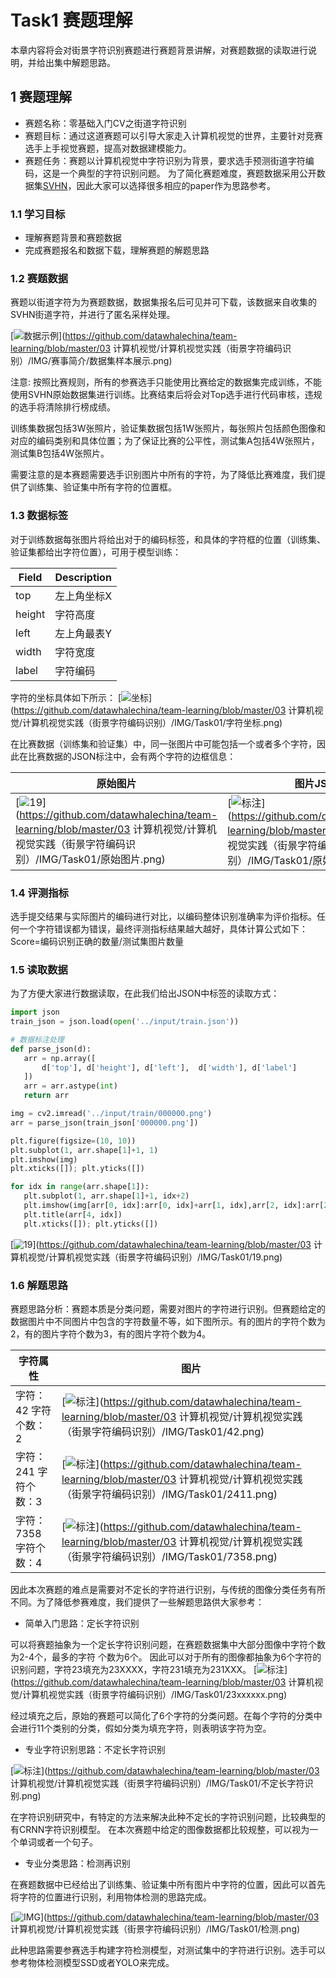 # Task1 赛题理解

本章内容将会对街景字符识别赛题进行赛题背景讲解，对赛题数据的读取进行说明，并给出集中解题思路。

## 1 赛题理解

- 赛题名称：零基础入门CV之街道字符识别
- 赛题目标：通过这道赛题可以引导大家走入计算机视觉的世界，主要针对竞赛选手上手视觉赛题，提高对数据建模能力。
- 赛题任务：赛题以计算机视觉中字符识别为背景，要求选手预测街道字符编码，这是一个典型的字符识别问题。
  为了简化赛题难度，赛题数据采用公开数据集[SVHN](http://ufldl.stanford.edu/housenumbers/)，因此大家可以选择很多相应的paper作为思路参考。

### 1.1 学习目标

- 理解赛题背景和赛题数据
- 完成赛题报名和数据下载，理解赛题的解题思路

### 1.2 赛题数据

赛题以街道字符为为赛题数据，数据集报名后可见并可下载，该数据来自收集的SVHN街道字符，并进行了匿名采样处理。

[![数据示例](https://github.com/datawhalechina/team-learning/raw/master/03%20%E8%AE%A1%E7%AE%97%E6%9C%BA%E8%A7%86%E8%A7%89/%E8%AE%A1%E7%AE%97%E6%9C%BA%E8%A7%86%E8%A7%89%E5%AE%9E%E8%B7%B5%EF%BC%88%E8%A1%97%E6%99%AF%E5%AD%97%E7%AC%A6%E7%BC%96%E7%A0%81%E8%AF%86%E5%88%AB%EF%BC%89/IMG/%E8%B5%9B%E4%BA%8B%E7%AE%80%E4%BB%8B/%E6%95%B0%E6%8D%AE%E9%9B%86%E6%A0%B7%E6%9C%AC%E5%B1%95%E7%A4%BA.png)](https://github.com/datawhalechina/team-learning/blob/master/03 计算机视觉/计算机视觉实践（街景字符编码识别）/IMG/赛事简介/数据集样本展示.png)

注意: 按照比赛规则，所有的参赛选手只能使用比赛给定的数据集完成训练，不能使用SVHN原始数据集进行训练。比赛结束后将会对Top选手进行代码审核，违规的选手将清除排行榜成绩。

训练集数据包括3W张照片，验证集数据包括1W张照片，每张照片包括颜色图像和对应的编码类别和具体位置；为了保证比赛的公平性，测试集A包括4W张照片，测试集B包括4W张照片。

需要注意的是本赛题需要选手识别图片中所有的字符，为了降低比赛难度，我们提供了训练集、验证集中所有字符的位置框。

### 1.3 数据标签

对于训练数据每张图片将给出对于的编码标签，和具体的字符框的位置（训练集、验证集都给出字符位置），可用于模型训练：

| Field  | Description |
| ------ | ----------- |
| top    | 左上角坐标X |
| height | 字符高度    |
| left   | 左上角最表Y |
| width  | 字符宽度    |
| label  | 字符编码    |

字符的坐标具体如下所示：
[![坐标](https://github.com/datawhalechina/team-learning/raw/master/03%20%E8%AE%A1%E7%AE%97%E6%9C%BA%E8%A7%86%E8%A7%89/%E8%AE%A1%E7%AE%97%E6%9C%BA%E8%A7%86%E8%A7%89%E5%AE%9E%E8%B7%B5%EF%BC%88%E8%A1%97%E6%99%AF%E5%AD%97%E7%AC%A6%E7%BC%96%E7%A0%81%E8%AF%86%E5%88%AB%EF%BC%89/IMG/Task01/%E5%AD%97%E7%AC%A6%E5%9D%90%E6%A0%87.png)](https://github.com/datawhalechina/team-learning/blob/master/03 计算机视觉/计算机视觉实践（街景字符编码识别）/IMG/Task01/字符坐标.png)

在比赛数据（训练集和验证集）中，同一张图片中可能包括一个或者多个字符，因此在比赛数据的JSON标注中，会有两个字符的边框信息：

| 原始图片                                                     | 图片JSON标注                                                 |
| ------------------------------------------------------------ | ------------------------------------------------------------ |
| [![19](https://github.com/datawhalechina/team-learning/raw/master/03%20%E8%AE%A1%E7%AE%97%E6%9C%BA%E8%A7%86%E8%A7%89/%E8%AE%A1%E7%AE%97%E6%9C%BA%E8%A7%86%E8%A7%89%E5%AE%9E%E8%B7%B5%EF%BC%88%E8%A1%97%E6%99%AF%E5%AD%97%E7%AC%A6%E7%BC%96%E7%A0%81%E8%AF%86%E5%88%AB%EF%BC%89/IMG/Task01/%E5%8E%9F%E5%A7%8B%E5%9B%BE%E7%89%87.png)](https://github.com/datawhalechina/team-learning/blob/master/03 计算机视觉/计算机视觉实践（街景字符编码识别）/IMG/Task01/原始图片.png) | [![标注](https://github.com/datawhalechina/team-learning/raw/master/03%20%E8%AE%A1%E7%AE%97%E6%9C%BA%E8%A7%86%E8%A7%89/%E8%AE%A1%E7%AE%97%E6%9C%BA%E8%A7%86%E8%A7%89%E5%AE%9E%E8%B7%B5%EF%BC%88%E8%A1%97%E6%99%AF%E5%AD%97%E7%AC%A6%E7%BC%96%E7%A0%81%E8%AF%86%E5%88%AB%EF%BC%89/IMG/Task01/%E5%8E%9F%E5%A7%8B%E5%9B%BE%E7%89%87%E6%A0%87%E6%B3%A8.png)](https://github.com/datawhalechina/team-learning/blob/master/03 计算机视觉/计算机视觉实践（街景字符编码识别）/IMG/Task01/原始图片标注.png) |

### 1.4 评测指标

选手提交结果与实际图片的编码进行对比，以编码整体识别准确率为评价指标。任何一个字符错误都为错误，最终评测指标结果越大越好，具体计算公式如下：
Score=编码识别正确的数量/测试集图片数量

### 1.5 读取数据

为了方便大家进行数据读取，在此我们给出JSON中标签的读取方式：

```python
import json
train_json = json.load(open('../input/train.json'))

# 数据标注处理
def parse_json(d):
   arr = np.array([
       d['top'], d['height'], d['left'],  d['width'], d['label']
   ])
   arr = arr.astype(int)
   return arr

img = cv2.imread('../input/train/000000.png')
arr = parse_json(train_json['000000.png'])

plt.figure(figsize=(10, 10))
plt.subplot(1, arr.shape[1]+1, 1)
plt.imshow(img)
plt.xticks([]); plt.yticks([])

for idx in range(arr.shape[1]):
   plt.subplot(1, arr.shape[1]+1, idx+2)
   plt.imshow(img[arr[0, idx]:arr[0, idx]+arr[1, idx],arr[2, idx]:arr[2, idx]+arr[3, idx]])
   plt.title(arr[4, idx])
   plt.xticks([]); plt.yticks([])
```

[![19](https://github.com/datawhalechina/team-learning/raw/master/03%20%E8%AE%A1%E7%AE%97%E6%9C%BA%E8%A7%86%E8%A7%89/%E8%AE%A1%E7%AE%97%E6%9C%BA%E8%A7%86%E8%A7%89%E5%AE%9E%E8%B7%B5%EF%BC%88%E8%A1%97%E6%99%AF%E5%AD%97%E7%AC%A6%E7%BC%96%E7%A0%81%E8%AF%86%E5%88%AB%EF%BC%89/IMG/Task01/19.png)](https://github.com/datawhalechina/team-learning/blob/master/03 计算机视觉/计算机视觉实践（街景字符编码识别）/IMG/Task01/19.png)

### 1.6 解题思路

赛题思路分析：赛题本质是分类问题，需要对图片的字符进行识别。但赛题给定的数据图片中不同图片中包含的字符数量不等，如下图所示。有的图片的字符个数为2，有的图片字符个数为3，有的图片字符个数为4。

| 字符属性               | 图片                                                         |
| ---------------------- | ------------------------------------------------------------ |
| 字符：42 字符个数：2   | [![标注](https://github.com/datawhalechina/team-learning/raw/master/03%20%E8%AE%A1%E7%AE%97%E6%9C%BA%E8%A7%86%E8%A7%89/%E8%AE%A1%E7%AE%97%E6%9C%BA%E8%A7%86%E8%A7%89%E5%AE%9E%E8%B7%B5%EF%BC%88%E8%A1%97%E6%99%AF%E5%AD%97%E7%AC%A6%E7%BC%96%E7%A0%81%E8%AF%86%E5%88%AB%EF%BC%89/IMG/Task01/42.png)](https://github.com/datawhalechina/team-learning/blob/master/03 计算机视觉/计算机视觉实践（街景字符编码识别）/IMG/Task01/42.png) |
| 字符：241 字符个数：3  | [![标注](https://github.com/datawhalechina/team-learning/raw/master/03%20%E8%AE%A1%E7%AE%97%E6%9C%BA%E8%A7%86%E8%A7%89/%E8%AE%A1%E7%AE%97%E6%9C%BA%E8%A7%86%E8%A7%89%E5%AE%9E%E8%B7%B5%EF%BC%88%E8%A1%97%E6%99%AF%E5%AD%97%E7%AC%A6%E7%BC%96%E7%A0%81%E8%AF%86%E5%88%AB%EF%BC%89/IMG/Task01/2411.png)](https://github.com/datawhalechina/team-learning/blob/master/03 计算机视觉/计算机视觉实践（街景字符编码识别）/IMG/Task01/2411.png) |
| 字符：7358 字符个数：4 | [![标注](https://github.com/datawhalechina/team-learning/raw/master/03%20%E8%AE%A1%E7%AE%97%E6%9C%BA%E8%A7%86%E8%A7%89/%E8%AE%A1%E7%AE%97%E6%9C%BA%E8%A7%86%E8%A7%89%E5%AE%9E%E8%B7%B5%EF%BC%88%E8%A1%97%E6%99%AF%E5%AD%97%E7%AC%A6%E7%BC%96%E7%A0%81%E8%AF%86%E5%88%AB%EF%BC%89/IMG/Task01/7358.png)](https://github.com/datawhalechina/team-learning/blob/master/03 计算机视觉/计算机视觉实践（街景字符编码识别）/IMG/Task01/7358.png) |

因此本次赛题的难点是需要对不定长的字符进行识别，与传统的图像分类任务有所不同。为了降低参赛难度，我们提供了一些解题思路供大家参考：

- 简单入门思路：定长字符识别

可以将赛题抽象为一个定长字符识别问题，在赛题数据集中大部分图像中字符个数为2-4个，最多的字符 个数为6个。
因此可以对于所有的图像都抽象为6个字符的识别问题，字符23填充为23XXXX，字符231填充为231XXX。
[![标注](https://github.com/datawhalechina/team-learning/raw/master/03%20%E8%AE%A1%E7%AE%97%E6%9C%BA%E8%A7%86%E8%A7%89/%E8%AE%A1%E7%AE%97%E6%9C%BA%E8%A7%86%E8%A7%89%E5%AE%9E%E8%B7%B5%EF%BC%88%E8%A1%97%E6%99%AF%E5%AD%97%E7%AC%A6%E7%BC%96%E7%A0%81%E8%AF%86%E5%88%AB%EF%BC%89/IMG/Task01/23xxxxxx.png)](https://github.com/datawhalechina/team-learning/blob/master/03 计算机视觉/计算机视觉实践（街景字符编码识别）/IMG/Task01/23xxxxxx.png)

经过填充之后，原始的赛题可以简化了6个字符的分类问题。在每个字符的分类中会进行11个类别的分类，假如分类为填充字符，则表明该字符为空。

- 专业字符识别思路：不定长字符识别

[![标注](https://github.com/datawhalechina/team-learning/raw/master/03%20%E8%AE%A1%E7%AE%97%E6%9C%BA%E8%A7%86%E8%A7%89/%E8%AE%A1%E7%AE%97%E6%9C%BA%E8%A7%86%E8%A7%89%E5%AE%9E%E8%B7%B5%EF%BC%88%E8%A1%97%E6%99%AF%E5%AD%97%E7%AC%A6%E7%BC%96%E7%A0%81%E8%AF%86%E5%88%AB%EF%BC%89/IMG/Task01/%E4%B8%8D%E5%AE%9A%E9%95%BF%E5%AD%97%E7%AC%A6%E8%AF%86%E5%88%AB.png)](https://github.com/datawhalechina/team-learning/blob/master/03 计算机视觉/计算机视觉实践（街景字符编码识别）/IMG/Task01/不定长字符识别.png)

在字符识别研究中，有特定的方法来解决此种不定长的字符识别问题，比较典型的有CRNN字符识别模型。
在本次赛题中给定的图像数据都比较规整，可以视为一个单词或者一个句子。

- 专业分类思路：检测再识别

在赛题数据中已经给出了训练集、验证集中所有图片中字符的位置，因此可以首先将字符的位置进行识别，利用物体检测的思路完成。

[![IMG](https://github.com/datawhalechina/team-learning/raw/master/03%20%E8%AE%A1%E7%AE%97%E6%9C%BA%E8%A7%86%E8%A7%89/%E8%AE%A1%E7%AE%97%E6%9C%BA%E8%A7%86%E8%A7%89%E5%AE%9E%E8%B7%B5%EF%BC%88%E8%A1%97%E6%99%AF%E5%AD%97%E7%AC%A6%E7%BC%96%E7%A0%81%E8%AF%86%E5%88%AB%EF%BC%89/IMG/Task01/%E6%A3%80%E6%B5%8B.png)](https://github.com/datawhalechina/team-learning/blob/master/03 计算机视觉/计算机视觉实践（街景字符编码识别）/IMG/Task01/检测.png)

此种思路需要参赛选手构建字符检测模型，对测试集中的字符进行识别。选手可以参考物体检测模型SSD或者YOLO来完成。